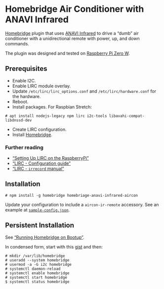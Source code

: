 # Homebridge Air Conditioner with ANAVI Infrared

[Homebridge](https://github.com/nfarina/homebridge) plugin that uses [ANAVI Infrared](http://anavi.technology/#products) to drive a “dumb” air conditioner with a unidirectional remote with power, up, and down commands.

The plugin was designed and tested on [Raspberry Pi Zero W](https://www.raspberrypi.org/products/raspberry-pi-zero-w/).

## Prerequisites

- Enable I2C.
- Enable LIRC module overlay.
- Update `/etc/lirc/lirc_options.conf` and `/etc/lirc/hardware.conf` for the hardware.
- Reboot.
- Install packages. For Raspbian Stretch:

```shell
# apt install nodejs-legacy npm lirc i2c-tools libavahi-compat-libdnssd-dev
```

- Create LIRC configuration.
- Install [Homebridge](https://github.com/nfarina/homebridge#installation).

### Further reading

- [“Setting Up LIRC on the RaspberryPi”](http://alexba.in/blog/2013/01/06/setting-up-lirc-on-the-raspberrypi/)
- [“LIRC - Configuration guide”](http://www.lirc.org/html/configuration-guide.html)
- [“LIRC - `irrecord` manual”](http://www.lirc.org/html/irrecord.html)

## Installation

```shell
# npm install -g homebridge homebriage-anavi-infrared-aircon
```

Update your configuration to include a `aircon-ir-remote` accessory. See an example at [`sample-config.json`](https://github.com/zwaldowski/homebridge-anavi-infrared-aircon/blob/master/config-sample.json).

## Persistent Installation

See [“Running Homebridge on Bootup”](https://github.com/nfarina/homebridge/wiki/Running-Homebridge-on-a-Raspberry-Pi#running-homebridge-on-bootup-systemd).

In condensed form, start with this [gist](https://gist.github.com/johannrichard/0ad0de1feb6adb9eb61a/) and then:

```shell
# mkdir /var/lib/homebridge
# useradd --system homebridge
# usermod -a -G i2c homebridge
# systemctl daemon-reload
# systemctl enable homebridge
# systemctl start homebridge
$ systemctl status homebridge
```
